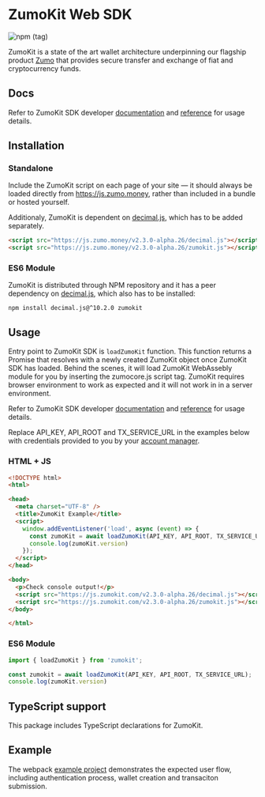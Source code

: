 # ZumoKit Web SDK

![npm (tag)](https://img.shields.io/npm/v/zumokit/next)

ZumoKit is a state of the art wallet architecture underpinning our flagship product [Zumo](https://www.zumo.money/) that provides secure transfer and exchange of fiat and cryptocurrency funds.

## Docs

Refer to ZumoKit SDK developer [documentation](https://developers.zumo.money/docs/intro/) and [reference](https://zumo.github.io/zumokit-js/) for usage details.

## Installation

### Standalone

Include the ZumoKit script on each page of your site — it should always be loaded directly from https://js.zumo.money, rather than included in a bundle or hosted yourself.

Additionaly, ZumoKit is dependent on [decimal.js](https://github.com/MikeMcl/decimal.js/), which has to be added separately.

```html
<script src="https://js.zumo.money/v2.3.0-alpha.26/decimal.js"></script>
<script src="https://js.zumo.money/v2.3.0-alpha.26/zumokit.js"></script>
```

### ES6 Module

ZumoKit is distributed through NPM repository and it has a peer dependency on [decimal.js](https://github.com/MikeMcl/decimal.js/), which also has to be installed:

```
npm install decimal.js@^10.2.0 zumokit
```

## Usage

Entry point to ZumoKit SDK is `loadZumoKit` function. This function returns a Promise that resolves with a newly created ZumoKit object once ZumoKit SDK has loaded. Behind the scenes, it will load ZumoKit WebAssebly module for you by inserting the zumocore.js script tag. ZumoKit requires browser environment to work as expected and it will not work in in a server environment.

Refer to ZumoKit SDK developer [documentation](https://developers.zumo.money/docs/intro/) and [reference](https://zumo.github.io/zumokit-js/) for usage details.

Replace API_KEY, API_ROOT and TX_SERVICE_URL in the examples below with credentials provided to you by your [account manager](mailto:support@zumo.money).

### HTML + JS

```html
<!DOCTYPE html>
<html>

<head>
  <meta charset="UTF-8" />
  <title>ZumoKit Example</title>
  <script>
    window.addEventListener('load', async (event) => {
      const zumoKit = await loadZumoKit(API_KEY, API_ROOT, TX_SERVICE_URL);
      console.log(zumoKit.version)
    });
  </script>
</head>

<body>
  <p>Check console output!</p>
  <script src="https://js.zumokit.com/v2.3.0-alpha.26/decimal.js"></script>
  <script src="https://js.zumokit.com/v2.3.0-alpha.26/zumokit.js"></script>
</body>

</html>
```

### ES6 Module

```js
import { loadZumoKit } from 'zumokit';

const zumokit = await loadZumoKit(API_KEY, API_ROOT, TX_SERVICE_URL);
console.log(zumoKit.version)
```

## TypeScript support

This package includes TypeScript declarations for ZumoKit.

## Example

The webpack [example project](https://github.com/zumo/zumokit-js/tree/master/example) demonstrates the expected user flow, including authentication process, wallet creation and transaciton submission.
